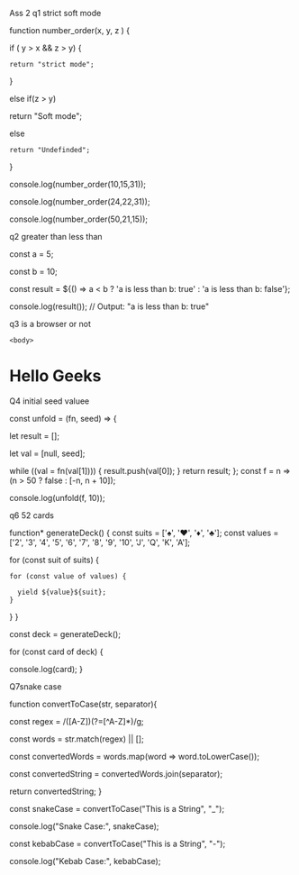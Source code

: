 Ass 2 q1 strict soft mode

function number_order(x, y, z ) {

  if ( y > x && z > y) 
  {
  
    return "strict mode";    
  }
  
  else if(z > y) 
  
   return "Soft mode";
  
  else
  
    return "Undefinded";
}

console.log(number_order(10,15,31));

console.log(number_order(24,22,31));

console.log(number_order(50,21,15));

q2 greater than less than

const a = 5;

const b = 10;


const result = ${() => a < b ? 'a is less than b: true' : 'a is less than b: false'};

console.log(result()); // Output: "a is less than b: true"

q3 is a browser or not

<!DOCTYPE html> 

<html> 

	<body> 
	
 <h1>Hello Geeks</h1> 

 <script> 

	 function isBrowser() { 
	
		 if (typeof process === "object" && 
		
		     typeof require === "function") { 
			
			 return false; 
			}
		 
			if (typeof importScripts === "function") { 
		
				return false; 
			}  
			
		 if (typeof window === "object") { 
		
			 return true; 
			} 
		} 
		
	 if (isBrowser()) { 
	
		 alert("The Environment is Browser....") 
		} 
	
 </script> 

</body> 

</html>

Q4 initial seed valuee

const unfold = (fn, seed) => {

  let result = [];
  
  let val = [null, seed];
  
  while ((val = fn(val[1]))) {    result.push(val[0]);
  }
    return result;
};
const f = n => (n > 50 ? false : [-n, n + 10]);

console.log(unfold(f, 10)); 

q6 52 cards

function* generateDeck() {
  const suits = ['♠️', '♥️', '♦️', '♣️'];
  const values = ['2', '3', '4', '5', '6', '7', '8', '9', '10', 'J', 'Q', 'K', 'A'];

  for (const suit of suits) {

    for (const value of values) {
    
      yield ${value}${suit};
    }
  }
}

const deck = generateDeck();

for (const card of deck) {
  
  console.log(card);
}

Q7snake case

function convertToCase(str, separator){  

  const regex = /([A-Z])(?=[^A-Z]*)/g;


  const words = str.match(regex) || [];


  const convertedWords = words.map(word => word.toLowerCase());

  const convertedString = convertedWords.join(separator);

  return convertedString;
}

const snakeCase = convertToCase("This is a String", "_");

console.log("Snake Case:", snakeCase); 

const kebabCase = convertToCase("This is a String", "-");

console.log("Kebab Case:", kebabCase); 
